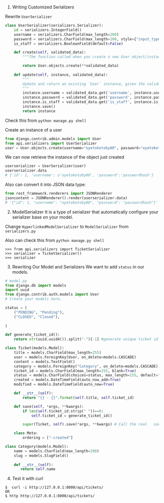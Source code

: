 1. Writing Customized Serializers

Rewrite `UserSerializer`

```python
class UserSerializer(serializers.Serializer):
    id = serializers.IntegerField()
    username = serializers.CharField(max_length=200)
    password = serializers.CharField(max_length=100, style={"input_type":"password"})
    is_staff = serializers.BooleanField(default=False)

    def create(self, validated_data):
        """The function called when you create a new User object/instance"""

        return User.objects.create(**validated_data)
    
    def update(self, instance, validated_data):
        """
        Update and return an existing `User` instance, given the validated data.
        """
        instance.username = validated_data.get('username', instance.username)
        instance.password = validated_data.get('password', instance.password)
        instance.is_staff = validated_data.get('is_staff', instance.is_staff)
        instance.save()
        return instance
```

Check this from `python manage.py shell`

Create an instance of a user
```python
from django.contrib.admin.models import User
from api.serializers import UserSerializer
user = User.objects.create(username="oyetoketoby80", password="oyetoketoby80")
```

We can now retrieve the instance of the object just created
```python
userserializer = UserSerializer(user)
userserializer.data
# {'id': 1, 'username': u'oyetoketoby80', 'password':'passwordhash'}
```

Also can convert it into JSON data type:
```python
from rest_framework.renderers import JSONRenderer
jsoncontent = JSONRenderer().render(userserializer.data)
# '{"id": 1, "username": "oyetoketoby80", "password": "passwordhash"}'
```

2. ModelSerializer
It is a type of serializer that automatically configure your serializer base on your model.

Change `HyperlinkedModelSerializer` to `ModelSerializer` from `serializers.py`

Also can check this from `python manage.py shell`

```
>>> from api.serializers import TicketSerializer
>>> serializer = TicketSerializer()
>>> serializer
```

3. Rewriting Our Model and Serializers
We want to add `status` in our models.

```python
# model.py
from django.db import models
import uuid
from django.contrib.auth.models import User
# Create your models here.

status = (
    ("PENDING", "Pending"),
    ("CLOSED", "Closed"),
    
)

def generate_ticket_id():
    return str(uuid.uuid4()).split("-")[-1] #generate unique ticket id

class Ticket(models.Model):
    title = models.CharField(max_length=255)
    user = models.ForeignKey(User, on_delete=models.CASCADE)
    content = models.TextField()
    category = models.ForeignKey("Category", on_delete=models.CASCADE)
    ticket_id = models.CharField(max_length=255, blank=True)
    status = models.CharField(choices=status, max_length=155, default="pending")
    created = models.DateTimeField(auto_now_add=True)
    modified = models.DateTimeField(auto_now=True)

    def __str__(self):
        return "{} - {}".format(self.title, self.ticket_id)

    def save(self, *args, **kwargs):
        if len(self.ticket_id.strip(" "))==0:
            self.ticket_id = generate_ticket_id()

        super(Ticket, self).save(*args, **kwargs) # Call the real   save() method

    class Meta:
        ordering = ["-created"]

class Category(models.Model):
    name = models.CharField(max_length=200)
    slug = models.SlugField()
    
    def __str__(self):
       return self.name


```


4. Test it with curl
```
$  curl -i http://127.0.0.1:8000/api/tickets/
OR
$ http http://127.0.0.1:8000/api/tickets/
```
